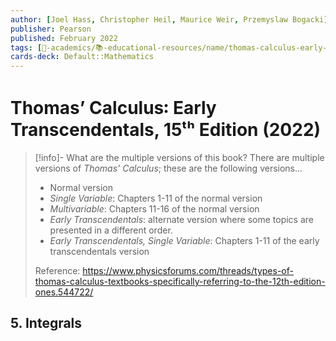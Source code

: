 ```yaml
---
author: [Joel Hass, Christopher Heil, Maurice Weir, Przemyslaw Bogacki]
publisher: Pearson
published: February 2022
tags: [🔴-academics/📚-educational-resources/name/thomas-calculus-early-transcendentals-15th-edition-2022, study-note] 
cards-deck: Default::Mathematics
---
```


# Thomas’ Calculus꞉ Early Transcendentals, 15ᵗʰ Edition (2022)

> [!info]- What are the multiple versions of this book?
> There are multiple versions of *Thomas' Calculus*; these are the following versions...
> - Normal version
> - *Single Variable*: Chapters 1-11 of the normal version
> - *Multivariable*: Chapters 11-16 of the normal version
> - *Early Transcendentals*: alternate version where some topics are presented in a different order.
> - *Early Transcendentals, Single Variable*: Chapters 1-11 of the early transcendentals version
> 
> Reference: https://www.physicsforums.com/threads/types-of-thomas-calculus-textbooks-specifically-referring-to-the-12th-edition-ones.544722/

## 5. Integrals

